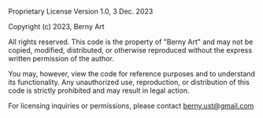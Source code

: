 Proprietary License
Version 1.0, 3 Dec. 2023

Copyright (c) 2023, Berny Art

All rights reserved. This code is the property of "Berny Art" and may not be
copied, modified, distributed, or otherwise reproduced without the express
written permission of the author.

You may, however, view the code for reference purposes and to understand its
functionality. Any unauthorized use, reproduction, or distribution of this code
is strictly prohibited and may result in legal action.

For licensing inquiries or permissions, please contact berny.ust@gmail.com